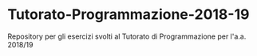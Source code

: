 # Tutorato-Programmazione-2018-19
Repository per gli esercizi svolti al Tutorato di Programmazione per l'a.a. 2018/19
